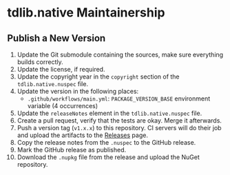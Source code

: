 tdlib.native Maintainership
===========================

Publish a New Version
---------------------

1. Update the Git submodule containing the sources, make sure everything builds correctly.
2. Update the license, if required.
3. Update the copyright year in the `copyright` section of the `tdlib.native.nuspec` file.
4. Update the version in the following places:
    - `.github/workflows/main.yml`: `PACKAGE_VERSION_BASE` environment variable (4 occurrences)
5. Update the `releaseNotes` element in the `tdlib.native.nuspec` file.
6. Create a pull request, verify that the tests are okay. Merge it afterwards.
7. Push a version tag (`v1.x.x`) to this repository. CI servers will do their job and upload the artifacts to the [Releases][releases] page.
8. Copy the release notes from the `.nuspec` to the GitHub release.
9. Mark the GitHub release as published.
10. Download the `.nupkg` file from the release and upload the NuGet repository.

[releases]: https://github.com/ForNeVeR/tdlib.native/releases
